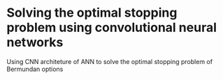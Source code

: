 # Solving the optimal stopping problem using convolutional neural networks
 Using CNN architeture of ANN to solve the optimal stopping problem of Bermundan options
